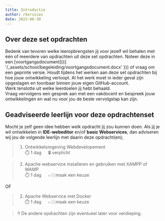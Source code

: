 ```yaml
---
title: Introductie
author: rkerssies
date: 2023-06-30
---
```


## Over deze set opdrachten
Bedenk van tevoren welke leeropbrengsten jij voor jezelf wil behalen met één of meerdere van opdrachten
uit deze set opdrachten. Noteer deze in een [voortgangsdocument]({{ '/_assets/school/begeleiding/voortgangsdocument.docx' }})
of vraag om een geprinte versie. Houdt tijdens het werken aan deze set opdrachten bij hoe jouw ontwikkeling verloopt.
Al het werk moet in ieder geval zijn opgeslagen en toonbaar binnen jouw eigen GitHub-account.   
Werk tenslotte uit welke leerdoelen jij hebt behaald. <br>
Vraag vervolgens een gesprek aan met een vakdocent en bespreek jouw ontwikkelingen en wat nu voor jou de beste vervolgstap kan zijn.


## Geadviseerde leerlijn voor deze opdrachtenset
Mocht je zelf geen idee hebben welk opdracht jij zou kunnen doen.
Als jij je wil ontwikkelen in **IDE-webeditor** en/of **basic Webservices**, dan adviseren wij jou de
volgende leerlijn met daarin deze opdracht(en);
> 1.  Ontwikkelomgeving Webdevelopement<br>
> ⏱️ 1 dag &emsp; 🔒 verplicht

> 2. Apache webservice installeren en gebruiken met XAMPP of WAMP<br>
> ⏱️ 1 dag &emsp; 👉🏼maak een keuze

OF

> 2.  Apache Webservice met Docker<br>
> ⏱️ 1 dag &emsp; 👉🏼maak een keuze

> ‼️ De andere opdrachten zijn eventueel later voor verdieping.

